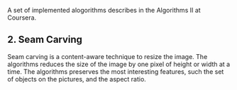 A set of implemented alogorithms describes in the Algorithms II at Coursera.

## 2. Seam Carving

Seam carving is a content-aware technique to resize the image. The algorithms reduces 
the size of the image by one pixel of height or width at a time. The algorithms preserves
the most interesting features, such the set of objects on the pictures, and the aspect ratio.
